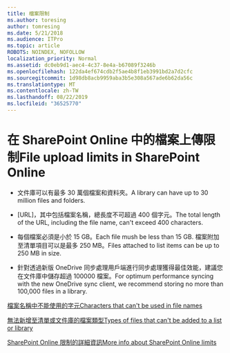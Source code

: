 ```yaml
---
title: 檔案限制
ms.author: toresing
author: tomresing
ms.date: 5/21/2018
ms.audience: ITPro
ms.topic: article
ROBOTS: NOINDEX, NOFOLLOW
localization_priority: Normal
ms.assetid: dc0eb9d1-aec4-4c37-8e4a-b67089f3246b
ms.openlocfilehash: 122da4ef674cdb2f5ae4b8f1eb3991bd2a7d2cfc
ms.sourcegitcommit: 1d98db8acb9959aba3b5e308a567ade6b62da56c
ms.translationtype: MT
ms.contentlocale: zh-TW
ms.lasthandoff: 08/22/2019
ms.locfileid: "36525770"
---
```

# <a name="file-upload-limits-in-sharepoint-online"></a><span data-ttu-id="af021-102">在 SharePoint Online 中的檔案上傳限制</span><span class="sxs-lookup"><span data-stu-id="af021-102">File upload limits in SharePoint Online</span></span>

- <span data-ttu-id="af021-103">文件庫可以有最多 30 萬個檔案和資料夾。</span><span class="sxs-lookup"><span data-stu-id="af021-103">A library can have up to 30 million files and folders.</span></span>
    
- <span data-ttu-id="af021-104">[URL]，其中包括檔案名稱，總長度不可超過 400 個字元。</span><span class="sxs-lookup"><span data-stu-id="af021-104">The total length of the URL, including the file name, can't exceed 400 characters.</span></span>
    
- <span data-ttu-id="af021-105">每個檔案必須是小於 15 GB。</span><span class="sxs-lookup"><span data-stu-id="af021-105">Each file mush be less than 15 GB.</span></span> <span data-ttu-id="af021-106">檔案附加至清單項目可以是最多 250 MB。</span><span class="sxs-lookup"><span data-stu-id="af021-106">Files attached to list items can be up to 250 MB in size.</span></span>
    
- <span data-ttu-id="af021-107">針對透過新版 OneDrive 同步處理用戶端進行同步處理獲得最佳效能，建議您在文件庫中儲存超過 100000 檔案。</span><span class="sxs-lookup"><span data-stu-id="af021-107">For optimum performance syncing with the new OneDrive sync client, we recommend storing no more than 100,000 files in a library.</span></span> 
    
[<span data-ttu-id="af021-108">檔案名稱中不能使用的字元</span><span class="sxs-lookup"><span data-stu-id="af021-108">Characters that can't be used in file names</span></span>](https://go.microsoft.com/fwlink/?linkid=866430)
  
[<span data-ttu-id="af021-109">無法新增至清單或文件庫的檔案類型</span><span class="sxs-lookup"><span data-stu-id="af021-109">Types of files that can't be added to a list or library</span></span>](https://go.microsoft.com/fwlink/?linkid=273757)
  
[<span data-ttu-id="af021-110">SharePoint Online 限制的詳細資訊</span><span class="sxs-lookup"><span data-stu-id="af021-110">More info about SharePoint Online limits</span></span>](https://go.microsoft.com/fwlink/?linkid=271273)
  

